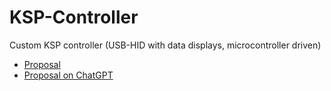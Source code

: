 # KSP-Controller
Custom KSP controller (USB-HID with data displays, microcontroller driven)

- [Proposal](Proposal.md)
- [Proposal on ChatGPT](https://chatgpt.com/canvas/shared/67c5aa1a77ac819185eb3e867dea4d2a)
